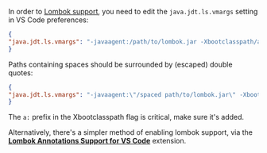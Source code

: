 In order to [Lombok support](https://projectlombok.org/), you need to edit the `java.jdt.ls.vmargs` setting in VS Code preferences:

```json
{
"java.jdt.ls.vmargs": "-javaagent:/path/to/lombok.jar -Xbootclasspath/a:/path/to/lombok.jar"
}
```
 
Paths containing spaces should be surrounded by (escaped) double quotes:

```json
{
"java.jdt.ls.vmargs": "-javaagent:\"/spaced path/to/lombok.jar\" -Xbootclasspath/a:\"/spaced path/to/lombok.jar\""
}
```
 
The `a:` prefix in the Xbootclasspath flag is critical, make sure it's added.

Alternatively, there's a simpler method of enabling lombok support, via the **[Lombok Annotations Support for VS Code](https://marketplace.visualstudio.com/items?itemName=GabrielBB.vscode-lombok)** extension.
